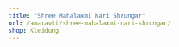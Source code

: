 ```yaml
---
title: "Shree Mahalaxmi Nari Shrungar"
url: /amaravti/shree-mahalaxmi-nari-shrungar/
shop: Kleidung
---
```

